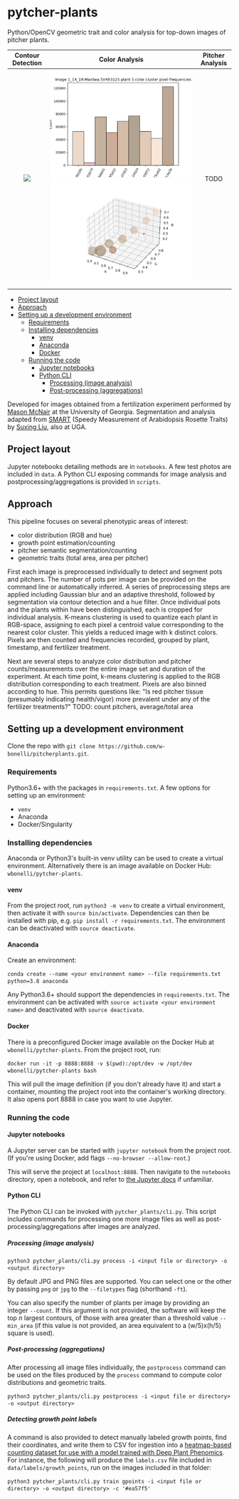# pytcher-plants

Python/OpenCV geometric trait and color analysis for top-down images of pitcher plants.

Contour Detection             |  Color Analysis | Pitcher Analysis
:-------------------------:|:-------------------------:|:-----:|
![](media/cont.png)  |  ![](media/hist.png) ![](media/rgb.png)  | TODO

<!-- START doctoc generated TOC please keep comment here to allow auto update -->
<!-- DON'T EDIT THIS SECTION, INSTEAD RE-RUN doctoc TO UPDATE -->


- [Project layout](#project-layout)
- [Approach](#approach)
- [Setting up a development environment](#setting-up-a-development-environment)
  - [Requirements](#requirements)
  - [Installing dependencies](#installing-dependencies)
    - [venv](#venv)
    - [Anaconda](#anaconda)
    - [Docker](#docker)
  - [Running the code](#running-the-code)
    - [Jupyter notebooks](#jupyter-notebooks)
    - [Python CLI](#python-cli)
      - [Processing (image analysis)](#processing-image-analysis)
      - [Post-processing (aggregations)](#post-processing-aggregations)

<!-- END doctoc generated TOC please keep comment here to allow auto update -->

Developed for images obtained from a fertilization experiment performed by [Mason McNair](https://github.com/mmcnair91) at the University of Georgia. Segmentation and analysis adapted from [SMART](https://github.com/Computational-Plant-Science/SMART) (Speedy Measurement of Arabidopsis Rosette Traits) by [Suxing Liu](https://github.com/lsx1980), also at UGA.

## Project layout

Jupyter notebooks detailing methods are in `notebooks`. A few test photos are included in `data`. A Python CLI exposing commands for image analysis and postprocessing/aggregations is provided in `scripts`. <!--A `Snakefile` is also provided, encapsulating a Snakemake pipeline which invokes the Python CLI to process individual images in parallel before computing aggregate statistics.-->

## Approach

This pipeline focuses on several phenotypic areas of interest:

- color distribution (RGB and hue)
- growth point estimation/counting
- pitcher semantic segmentation/counting
- geometric traits (total area, area per pitcher)

First each image is preprocessed individually to detect and segment pots and pitchers. The number of pots per image can be provided on the command line or automatically inferred. A series of preprocessing steps are applied including Gaussian blur and an adaptive threshold, followed by segmentation via contour detection and a hue filter. Once individual pots and the plants within have been distinguished, each is cropped for individual analysis. K-means clustering is used to quantize each plant in RGB-space, assigning to each pixel a centroid value corresponding to the nearest color cluster. This yields a reduced image with k distinct colors. Pixels are then counted and frequencies recorded, grouped by plant, timestamp, and fertilizer treatment.

Next are several steps to analyze color distribution and pitcher counts/measurements over the entire image set and duration of the experiment. At each time point, k-means clustering is applied to the RGB distribution corresponding to each treatment. Pixels are also binned according to hue. This permits questions like: "Is red pitcher tissue (presumably indicating health/vigor) more prevalent under any of the fertilizer treatments?" TODO: count pitchers, average/total area

## Setting up a development environment

Clone the repo with `git clone https://github.com/w-bonelli/pitcherplants.git`.

### Requirements

Python3.6+ with the packages in `requirements.txt`. A few options for setting up an environment:

- `venv`
- Anaconda
- Docker/Singularity

### Installing dependencies

Anaconda or Python3's built-in venv utility can be used to create a virtual environment. Alternatively there is an image available on Docker Hub: `wbonelli/pytcher-plants`.

#### venv

From the project root, run `python3 -m venv` to create a virtual environment, then activate it with `source bin/activate`. Dependencies can then be installed with pip, e.g. `pip install -r requirements.txt`. The environment can be deactivated with `source deactivate`.

#### Anaconda

Create an environment:

```shell
conda create --name <your environment name> --file requirements.txt python=3.8 anaconda
```

Any Python3.6+ should support the dependencies in `requirements.txt`. The environment can be activated with `source activate <your environment name>` and deactivated with `source deactivate`.

#### Docker

There is a preconfigured Docker image available on the Docker Hub at `wbonelli/pytcher-plants`. From the project root, run:

```shell
docker run -it -p 8888:8888 -v $(pwd):/opt/dev -w /opt/dev wbonelli/pytcher-plants bash
```

This will pull the image definition (if you don't already have it) and start a container, mounting the project root into the container's working directory. It also opens port 8888 in case you want to use Jupyter.

### Running the code

#### Jupyter notebooks

A Jupyter server can be started with `jupyter notebook` from the project root. (If you're using Docker, add flags `--no-browser --allow-root`.)

This will serve the project at `localhost:8888`. Then navigate to the `notebooks` directory, open a notebook, and refer to [the Jupyter docs](https://jupyter.org/documentation) if unfamiliar.

#### Python CLI

The Python CLI can be invoked with `pytcher_plants/cli.py`. This script includes commands for processing one more image files as well as post-processing/aggregations after images are analyzed.

##### Processing (image analysis)

```shell
python3 pytcher_plants/cli.py process -i <input file or directory> -o <output directory>
```

By default JPG and PNG files are supported. You can select one or the other by passing `png` or `jpg` to the `--filetypes` flag (shorthand `-ft`).

You can also specify the number of plants per image by providing an integer `--count`. If this argument is not provided, the software will keep the top $n$ largest contours, of those with area greater than a threshold value `--min_area` (if this value is not provided, an area equivalent to a (w/5)x(h/5) square is used).

##### Post-processing (aggregations)

After processing all image files individually, the `postprocess` command can be used on the files produced by the `process` command to compute color distributions and geometric traits.

```shell
python3 pytcher_plants/cli.py postprocess -i <input file or directory> -o <output directory>
```

##### Detecting growth point labels

A command is also provided to detect manually labeled growth points, find their coordinates, and write them to CSV for ingestion into a [heatmap-based counting dataset for use with a model trained with Deep Plant Phenomics](https://deep-plant-phenomics.readthedocs.io/en/latest/Loaders/#load-heatmap-based-counting-dataset-from-directory). For instance, the following will produce the `labels.csv` file included in `data/labels/growth_points`, run on the images included in that folder:

```shell
python3 pytcher_plants/cli.py train gpoints -i <input file or directory> -o <output directory> -c '#ea57f5'
```

